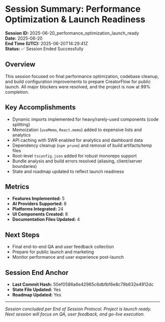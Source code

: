 # Session Summary: Performance Optimization & Launch Readiness

**Session ID:** 2025-06-20_performance_optimization_launch_ready  
**Date:** 2025-06-20  
**End Time (UTC):** 2025-06-20T14:29:41Z  
**Status:** ✅ Session Ended Successfully

## Overview

This session focused on final performance optimization, codebase cleanup, and build configuration improvements to prepare CreatorFlow for public launch. All major blockers were resolved, and the project is now at 99% completion.

## Key Accomplishments
- Dynamic imports implemented for heavy/rarely-used components (code splitting)
- Memoization (`useMemo`, `React.memo`) added to expensive lists and analytics
- API caching with SWR enabled for analytics and dashboard data
- Dependency cleanup (`npm prune`) and removal of build artifacts/temp files
- Root-level `tsconfig.json` added for robust monorepo support
- Bundle analysis and build errors resolved (aliasing, client/server boundaries)
- State and roadmap updated to reflect launch readiness

## Metrics
- **Features Implemented:** 5
- **AI Providers Supported:** 8
- **Platforms Integrated:** 24
- **UI Components Created:** 8
- **Documentation Files Updated:** 4

## Next Steps
- Final end-to-end QA and user feedback collection
- Prepare for public launch and marketing
- Monitor performance and user experience post-launch

## Session End Anchor
- **Last Commit Hash:** 50ef0586a6e42965c6dbfbf6e8c79b632e4912dc
- **State File Updated:** Yes
- **Roadmap Updated:** Yes

---

*Session concluded per End of Session Protocol. Project is launch ready. Next session will focus on QA, user feedback, and go-live execution.* 